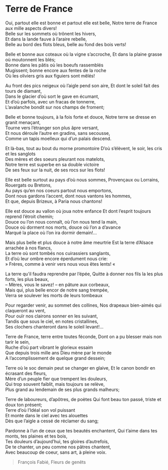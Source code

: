 # Terre de France

Oui, partout elle est bonne et partout elle est belle,
Notre terre de France aux mille aspects divers!\
Belle sur les sommets où trônent les hivers,\
Et dans la lande fauve à l’araire rebelle,\
Belle au bord des flots bleus, belle au fond des bois verts!

Belle et bonne aux coteaux où la vigne s’accroche,
Et dans la plaine grasse où moutonnent les blés;\
Bonne dans les pâtis où les boeufs rassemblés\
Mugissent; bonne encore aux fentes de la roche\
Où les oliviers gris aux figuiers sont mêlés!

Au front des pics neigeux où l’aigle pend son aire,
Et dont le soleil fait des tours de diamant,\
Dans le glacier d’où sort le gave en écumant,\
Et d’où parfois, avec un fracas de tonnerre,\
L’avalanche bondit sur nos champs de froment;

Belle et bonne toujours, à la fois forte et douce,
Notre terre se dresse en granit menaçant,\
Tourne vers l’étranger son plus âpre versant,\
Et nous déroule l’autre en gradins, sans secousse,\
Comme un tapis moelleux qui d’un palais descend.

Et là-bas, tout au bout du morne promontoire
D’où s’élèvent, le soir, les cris et les sanglots\
Des mères et des soeurs pleurant nos matelots,\
Notre terre est superbe en sa double victoire\
De ses feux sur la nuit, de ses rocs sur les flots!

Elle est belle surtout au pays d’où nous sommes,
Provençaux ou Lorrains, Rouergats ou Bretons,\
Au pays qu’en nos coeurs partout nous emportons,\
Dont nous gardons l’accent, dont nous vantons les hommes,\
Et que, depuis Brizeux, à Paria nous chantons!

Elle est douce au vallon où joua notre enfance
Et dont l’esprit toujours reprend l’étroit chemin;\
Douce ou l’on nous connaît, où l’on nous tend la main,\
Douce où dorment nos morts, douce où l’on a d’avance\
Marqué la place où l’on ira dormir demain!…

Mais plus belle et plus douce à notre âme meurtrie
Est la terre d’Alsace arrachée à nos flancs,\
La terre où sont tombés nos cuirassiers sanglants,\
Et d’où leur ombre encore éperdument nous crie:\
» Frères, comme à venir vers nous vous êtes lents! «

La terre qu’il faudra reprendre par l’épée,
Quitte à donner nos fils la les plus forts, les plus beaux,\
– Mères, vous le savez! – en pâture aux corbeaux,\
Mais qui, plus belle encor de notre sang trempée,\
Verra se soulever les morts de leurs tombeaux

Pour regarder venir, au sommet des collines,
Nos drapeaux bien-aimés qui claqueront au vent,\
Pour ouïr nos clairons sonner en les suivant,\
Tandis que sous le ciel, en notes cristallines,\
Ses clochers chanteront dans le soleil levant!…

Terre de France, terre entre toutes féconde,
Dont on a pu blesser mais non tarir le sein,\
Ruche d’où part vibrant le glorieux essaim\
Que depuis trois mille ans Dieu mène par le monde\
A l’accomplissement de quelque grand dessein;

Terre où le soc demain peut se changer en glaive,
Et le canon bondir en écrasant des fleurs,\
Mère d’un peuple fier que trempent les douleurs,\
Qui trop souvent faiblit, mais toujours se relève,\
Plus grand au lendemain de ses plus grands malheurs;

Terre de laboureurs, d’apôtres, de poètes
Qui font beau ton passé, triste et doux ton présent;\
Terre d’où l’Idéal son vol puissant\
Et monte dans le ciel avec tes alouettes\
Dès que l’aigle a cessé de réclamer du sang;

Pardonne à l’un de ceux que tes beautés enchantent,
Qui t’aime dans tes monts, tes plaines et tes bois,\
Tes douleurs d’aujourd’hui, tes gloires d’autrefois,\
De te chanter, un peu comme nos pâtres chantent,\
Avec beaucoup de coeur, sans art, à pleine voix.

> François Fabié, Fleurs de genêts

